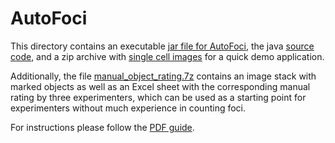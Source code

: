 # AutoFoci

This directory contains an executable [jar file for AutoFoci](AutoFoci.jar?raw=true), the java [source code](src), and a zip archive with [single cell images](Test_images_AutoFoci.7z?raw=true) for a quick demo application. 

Additionally, the file [manual_object_rating.7z](manual_object_rating.7z?raw=true) contains an image stack with marked objects as well as an Excel sheet with the corresponding manual rating by three experimenters, which can be used as a starting point for experimenters without much experience in counting foci.

For instructions please follow the [PDF guide](Guidance_to_count_foci_using_AutoFoci.pdf). 
